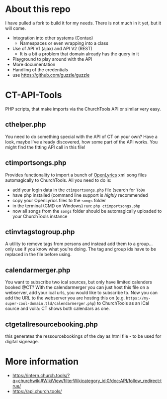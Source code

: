 # About this repo

I have pulled a fork to build it for my needs. There is not much in it yet, but it will come.

* Integration into other systems (Contao)
    * Namespaces or even wrapping into a class
* Use of API V1 (ajax) and API V2 (REST)
    * It is a bit a problem that domain already has the query in it
* Playground to play around with the API
* More documentation
* Handling of the credentials   
* use https://github.com/guzzle/guzzle

# CT-API-Tools
PHP scripts, that make imports via the ChurchTools API or similar very easy.

## cthelper.php
You need to do something special with the API of CT on your own?
Have a look, maybe I've already discovered, how some part of the API works. You might find the fitting API call in this file!

## ctimportsongs.php

Provides functionality to import a bunch of [OpenLyrics](https://openlyrics.org) xml song files automagically to ChurchTools.
All you need to do is:
- add your login data in the `ctimportsongs.php` file (search for `ToDo`
- have php installed (command line support is *highly* recommended
- copy your OpenLyrics files to the `songs` folder
- in the terminal (CMD on Windows) run: `php ctimportsongs.php`
- now all songs from the `songs` folder should be automagically uploaded to your ChurchTools instance

## ctinvtagstogroup.php

A utility to remove tags from persons and instead add them to a group... only use if you know what you're doing.
The tag and group ids have to be replaced in the file before using.

## calendarmerger.php

You want to subscribe two ical sources, but only have limited calenders booked @CT?
With the calendarmerger you can just host this file on a webserver, add your ical urls, you would like to subscribe to.
Now you can add the URL to the webserver you are hosting this on (e.g. `https://my-super-cool-domain.tld/calendarmerger.php`) 
to ChurchTools as an iCal source and voilá: CT shows both calendars as one.

## ctgetallresourcebooking.php

this generates the ressourcebookings of the day as html file - to be used for digital signeage.

# More information

* https://intern.church.tools/?q=churchwiki#WikiView/filterWikicategory_id:0/doc:API/follow_redirect:true/
* https://api.church.tools/


